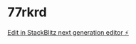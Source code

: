 # 77rkrd

[Edit in StackBlitz next generation editor ⚡️](https://stackblitz.com/~/github.com/rrezartamuja2019/77rkrd)